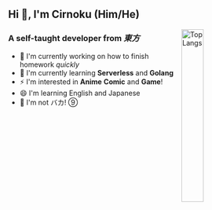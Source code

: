 ## Hi 👋, I'm Cirnoku (Him/He)

<img width="30%" align="right" alt="Top Langs" src="https://github-readme-stats.vercel.app/api/top-langs/?username=GLASS20&layout=compact&hide_border=true"/>

### A self-taught developer from *東方*

- 🔭 I'm currently working on how to finish homework *quickly*
- 🌱 I'm currently learning **Serverless** and **Golang**
- ⚡ I'm interested in **Anime** **Comic** and **Game**!
- 😄 I'm learning English and Japanese
- 🤔 I'm not バカ! ⑨
